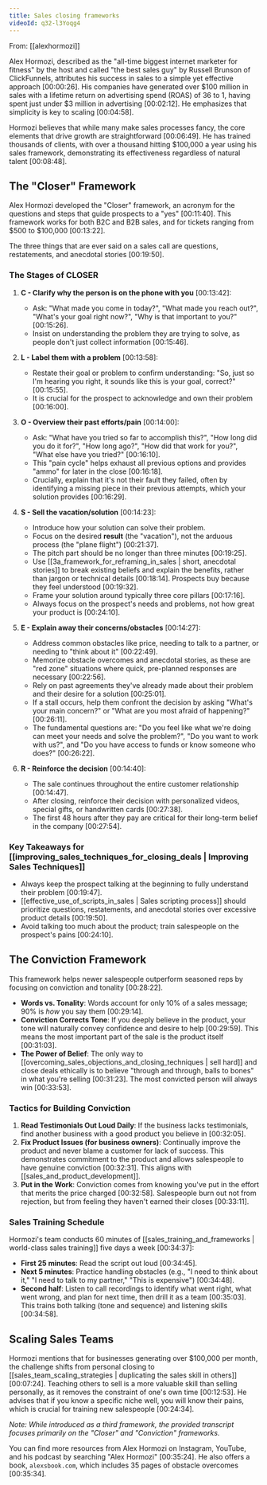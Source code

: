 ```yaml
---
title: Sales closing frameworks
videoId: q32-l3Yoqg4
---
```


From: [[alexhormozi]] <br/> 

Alex Hormozi, described as the "all-time biggest internet marketer for fitness" by the host and called "the best sales guy" by Russell Brunson of ClickFunnels, attributes his success in sales to a simple yet effective approach <a class="yt-timestamp" data-t="00:00:26">[00:00:26]</a>. His companies have generated over $100 million in sales with a lifetime return on advertising spend (ROAS) of 36 to 1, having spent just under $3 million in advertising <a class="yt-timestamp" data-t="00:02:12">[00:02:12]</a>. He emphasizes that simplicity is key to scaling <a class="yt-timestamp" data-t="00:04:58">[00:04:58]</a>.

Hormozi believes that while many make sales processes fancy, the core elements that drive growth are straightforward <a class="yt-timestamp" data-t="00:06:49">[00:06:49]</a>. He has trained thousands of clients, with over a thousand hitting $100,000 a year using his sales framework, demonstrating its effectiveness regardless of natural talent <a class="yt-timestamp" data-t="00:08:48">[00:08:48]</a>.

## The "Closer" Framework

Alex Hormozi developed the "Closer" framework, an acronym for the questions and steps that guide prospects to a "yes" <a class="yt-timestamp" data-t="00:11:40">[00:11:40]</a>. This framework works for both B2C and B2B sales, and for tickets ranging from $500 to $100,000 <a class="yt-timestamp" data-t="00:13:22">[00:13:22]</a>.

The three things that are ever said on a sales call are questions, restatements, and anecdotal stories <a class="yt-timestamp" data-t="00:19:50">[00:19:50]</a>.

### The Stages of CLOSER

1.  **C - Clarify why the person is on the phone with you** <a class="yt-timestamp" data-t="00:13:42">[00:13:42]</a>:
    *   Ask: "What made you come in today?", "What made you reach out?", "What's your goal right now?", "Why is that important to you?" <a class="yt-timestamp" data-t="00:15:26">[00:15:26]</a>.
    *   Insist on understanding the problem they are trying to solve, as people don't just collect information <a class="yt-timestamp" data-t="00:15:46">[00:15:46]</a>.

2.  **L - Label them with a problem** <a class="yt-timestamp" data-t="00:13:58">[00:13:58]</a>:
    *   Restate their goal or problem to confirm understanding: "So, just so I'm hearing you right, it sounds like this is your goal, correct?" <a class="yt-timestamp" data-t="00:15:55">[00:15:55]</a>.
    *   It is crucial for the prospect to acknowledge and own their problem <a class="yt-timestamp" data-t="00:16:00">[00:16:00]</a>.

3.  **O - Overview their past efforts/pain** <a class="yt-timestamp" data-t="00:14:00">[00:14:00]</a>:
    *   Ask: "What have you tried so far to accomplish this?", "How long did you do it for?", "How long ago?", "How did that work for you?", "What else have you tried?" <a class="yt-timestamp" data-t="00:16:10">[00:16:10]</a>.
    *   This "pain cycle" helps exhaust all previous options and provides "ammo" for later in the close <a class="yt-timestamp" data-t="00:16:18">[00:16:18]</a>.
    *   Crucially, explain that it's not their fault they failed, often by identifying a missing piece in their previous attempts, which your solution provides <a class="yt-timestamp" data-t="00:16:29">[00:16:29]</a>.

4.  **S - Sell the vacation/solution** <a class="yt-timestamp" data-t="00:14:23">[00:14:23]</a>:
    *   Introduce how your solution can solve their problem.
    *   Focus on the desired **result** (the "vacation"), not the arduous process (the "plane flight") <a class="yt-timestamp" data-t="00:21:37">[00:21:37]</a>.
    *   The pitch part should be no longer than three minutes <a class="yt-timestamp" data-t="00:19:25">[00:19:25]</a>.
    *   Use [[3a_framework_for_reframing_in_sales | short, anecdotal stories]] to break existing beliefs and explain the benefits, rather than jargon or technical details <a class="yt-timestamp" data-t="00:18:14">[00:18:14]</a>. Prospects buy because they feel understood <a class="yt-timestamp" data-t="00:19:32">[00:19:32]</a>.
    *   Frame your solution around typically three core pillars <a class="yt-timestamp" data-t="00:17:16">[00:17:16]</a>.
    *   Always focus on the prospect's needs and problems, not how great your product is <a class="yt-timestamp" data-t="00:24:10">[00:24:10]</a>.

5.  **E - Explain away their concerns/obstacles** <a class="yt-timestamp" data-t="00:14:27">[00:14:27]</a>:
    *   Address common obstacles like price, needing to talk to a partner, or needing to "think about it" <a class="yt-timestamp" data-t="00:22:49">[00:22:49]</a>.
    *   Memorize obstacle overcomes and anecdotal stories, as these are "red zone" situations where quick, pre-planned responses are necessary <a class="yt-timestamp" data-t="00:22:56">[00:22:56]</a>.
    *   Rely on past agreements they've already made about their problem and their desire for a solution <a class="yt-timestamp" data-t="00:25:01">[00:25:01]</a>.
    *   If a stall occurs, help them confront the decision by asking "What's your main concern?" or "What are you most afraid of happening?" <a class="yt-timestamp" data-t="00:26:11">[00:26:11]</a>.
    *   The fundamental questions are: "Do you feel like what we're doing can meet your needs and solve the problem?", "Do you want to work with us?", and "Do you have access to funds or know someone who does?" <a class="yt-timestamp" data-t="00:26:22">[00:26:22]</a>.

6.  **R - Reinforce the decision** <a class="yt-timestamp" data-t="00:14:40">[00:14:40]</a>:
    *   The sale continues throughout the entire customer relationship <a class="yt-timestamp" data-t="00:14:47">[00:14:47]</a>.
    *   After closing, reinforce their decision with personalized videos, special gifts, or handwritten cards <a class="yt-timestamp" data-t="00:27:38">[00:27:38]</a>.
    *   The first 48 hours after they pay are critical for their long-term belief in the company <a class="yt-timestamp" data-t="00:27:54">[00:27:54]</a>.

### Key Takeaways for [[improving_sales_techniques_for_closing_deals | Improving Sales Techniques]]

*   Always keep the prospect talking at the beginning to fully understand their problem <a class="yt-timestamp" data-t="00:19:47">[00:19:47]</a>.
*   [[effective_use_of_scripts_in_sales | Sales scripting process]] should prioritize questions, restatements, and anecdotal stories over excessive product details <a class="yt-timestamp" data-t="00:19:50">[00:19:50]</a>.
*   Avoid talking too much about the product; train salespeople on the prospect's pains <a class="yt-timestamp" data-t="00:24:10">[00:24:10]</a>.

## The Conviction Framework

This framework helps newer salespeople outperform seasoned reps by focusing on conviction and tonality <a class="yt-timestamp" data-t="00:28:22">[00:28:22]</a>.

*   **Words vs. Tonality**: Words account for only 10% of a sales message; 90% is *how* you say them <a class="yt-timestamp" data-t="00:29:14">[00:29:14]</a>.
*   **Conviction Corrects Tone**: If you deeply believe in the product, your tone will naturally convey confidence and desire to help <a class="yt-timestamp" data-t="00:29:59">[00:29:59]</a>. This means the most important part of the sale is the product itself <a class="yt-timestamp" data-t="00:31:03">[00:31:03]</a>.
*   **The Power of Belief**: The only way to [[overcoming_sales_objections_and_closing_techniques | sell hard]] and close deals ethically is to believe "through and through, balls to bones" in what you're selling <a class="yt-timestamp" data-t="00:31:23">[00:31:23]</a>. The most convicted person will always win <a class="yt-timestamp" data-t="00:33:53">[00:33:53]</a>.

### Tactics for Building Conviction

1.  **Read Testimonials Out Loud Daily**: If the business lacks testimonials, find another business with a good product you believe in <a class="yt-timestamp" data-t="00:32:05">[00:32:05]</a>.
2.  **Fix Product Issues (for business owners)**: Continually improve the product and never blame a customer for lack of success. This demonstrates commitment to the product and allows salespeople to have genuine conviction <a class="yt-timestamp" data-t="00:32:31">[00:32:31]</a>. This aligns with [[sales_and_product_development]].
3.  **Put in the Work**: Conviction comes from knowing you've put in the effort that merits the price charged <a class="yt-timestamp" data-t="00:32:58">[00:32:58]</a>. Salespeople burn out not from rejection, but from feeling they haven't earned their closes <a class="yt-timestamp" data-t="00:33:11">[00:33:11]</a>.

### Sales Training Schedule

Hormozi's team conducts 60 minutes of [[sales_training_and_frameworks | world-class sales training]] five days a week <a class="yt-timestamp" data-t="00:34:37">[00:34:37]</a>:

*   **First 25 minutes**: Read the script out loud <a class="yt-timestamp" data-t="00:34:45">[00:34:45]</a>.
*   **Next 5 minutes**: Practice handling obstacles (e.g., "I need to think about it," "I need to talk to my partner," "This is expensive") <a class="yt-timestamp" data-t="00:34:48">[00:34:48]</a>.
*   **Second half**: Listen to call recordings to identify what went right, what went wrong, and plan for next time, then drill it as a team <a class="yt-timestamp" data-t="00:35:03">[00:35:03]</a>. This trains both talking (tone and sequence) and listening skills <a class="yt-timestamp" data-t="00:34:58">[00:34:58]</a>.

## Scaling Sales Teams

Hormozi mentions that for businesses generating over $100,000 per month, the challenge shifts from personal closing to [[sales_team_scaling_strategies | duplicating the sales skill in others]] <a class="yt-timestamp" data-t="00:07:24">[00:07:24]</a>. Teaching others to sell is a more valuable skill than selling personally, as it removes the constraint of one's own time <a class="yt-timestamp" data-t="00:12:53">[00:12:53]</a>. He advises that if you know a specific niche well, you will know their pains, which is crucial for training new salespeople <a class="yt-timestamp" data-t="00:24:34">[00:24:34]</a>.

*Note: While introduced as a third framework, the provided transcript focuses primarily on the "Closer" and "Conviction" frameworks.*

You can find more resources from Alex Hormozi on Instagram, YouTube, and his podcast by searching "Alex Hormozi" <a class="yt-timestamp" data-t="00:35:24">[00:35:24]</a>. He also offers a book, `alexsbook.com`, which includes 35 pages of obstacle overcomes <a class="yt-timestamp" data-t="00:35:34">[00:35:34]</a>.